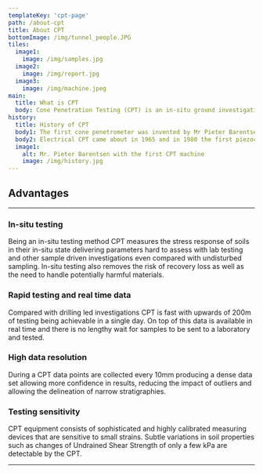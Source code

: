 ```yaml
---
templateKey: 'cpt-page'
path: /about-cpt
title: About CPT
bottomImage: /img/tunnel_people.JPG
tiles:
  image1:
    image: /img/samples.jpg
  image2:
    image: /img/report.jpg
  image3:
    image: /img/machine.jpeg
main:
  title: What is CPT
  body: Cone Penetration Testing (CPT) is an in-situ ground investigation technique deployed in soils. During a CPT an instrumented cone is advanced into the ground at a constant rate by hydraulic force. In a standard test the cone measures; cone resistance, sleeve friction and pore water pressure. However many specialist forms of CPT now exist yielding extra measurements and deriving advanced parameters such as conductivity, seismic wave velocity and magnetic response. The cone is connected to a data acquisition system on the surface and provides data in real time at a high sample rate of a measurement per 10mm.
history:
  title: History of CPT
  body1: The first cone penetrometer was invented by Mr Pieter Barentsen and built by the Gouda Machine Factory in The Netherlands in 1932. In 1953 the friction sleeve was added upgrading the technique to a two parameter test, this techniques is still in use today and referred to as Mechanical CPT. However in a mechanical CPT cone resistance and sleeve friction measurements are conducted one after the other and the test is not continuous in nature.
  body2: Electrical CPT came about in 1965 and in 1980 the first piezocones were deployed combining existing piezometers into CPT cones and allowing the measurement of pore water pressure alongside cone resistance and sleeve friction. Since then many rapid developments have occurred. Specialist cones such as seismic, magnetometer and soil moisture probes (SMP) are deployed around the world boosting the offering of geotechnical parameters derived from cone penetration testing data.
  image1:
    alt: Mr. Pieter Barentsen with the first CPT machine
    image: /img/history.jpg
---
```

## Advantages
***
### In-situ testing
Being an in-situ testing method CPT measures the stress response of soils in their in-situ state delivering parameters hard to assess with lab testing and other sample driven investigations even compared with undisturbed sampling. In-situ testing also removes the risk of recovery loss as well as the need to handle potentially harmful materials.

### Rapid testing and real time data
Compared with drilling led investigations CPT is fast with upwards of 200m of testing being achievable in a single day. On top of this data is available in real time and there is no lengthy wait for samples to be sent to a laboratory and tested.

### High data resolution
During a CPT data points are collected every 10mm producing a dense data set allowing more confidence in results, reducing the impact of outliers and allowing the delineation of narrow stratigraphies.

### Testing sensitivity
CPT equipment consists of sophisticated and highly calibrated measuring devices that are sensitive to small strains. Subtle variations in soil properties such as changes of Undrained Shear Strength of only a few kPa are detectable by the CPT.
***
